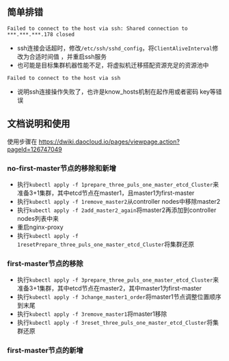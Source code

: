 ## 简单排错

```
Failed to connect to the host via ssh: Shared connection to ***.***.***.178 closed
```

* ssh连接会话超时，修改`/etc/ssh/sshd_config`，将`ClientAliveInterval`修改为合适时间值 ，并重启ssh服务
* 也可能是目标集群机器性能不足，将虚拟机迁移搭配资源充足的资源池中

```
Failed to connect to the host via ssh
```

* 说明ssh连接操作失败了，也许是know_hosts机制在起作用或者密码 key等错误

## 文档说明和使用

使用步骤在 https://dwiki.daocloud.io/pages/viewpage.action?pageId=126747049

### no-first-master节点的移除和新增

* 执行`kubectl apply -f 1prepare_three_puls_one_master_etcd_Cluster`来准备3+1集群，其中etcd节点在master1，且master1为first-master
* 执行`kubectl apply -f 1remove_master2`从controller nodes中移除master2
* 执行`kubectl apply -f 2add_master2_again`将master2再添加到controller nodes列表中来
* 重启nginx-proxy
* 执行`kubectl apply -f 1resetPrepare_three_puls_one_master_etcd_Cluster`将集群还原

### first-master节点的移除

* 执行`kubectl apply -f 3prepare_three_puls_one_master_etcd_Cluster`来准备3+1集群，其中etcd节点在master2，其中master1为first-master
* 执行`kubectl apply -f 3change_master1_order`将master1节点调整位置顺序到末尾
* 执行`kubectl apply -f 3remove_master1`将master1移除
* 执行`kubectl apply -f 3reset_three_puls_one_master_etcd_Cluster`将集群还原

### first-master节点的新增
